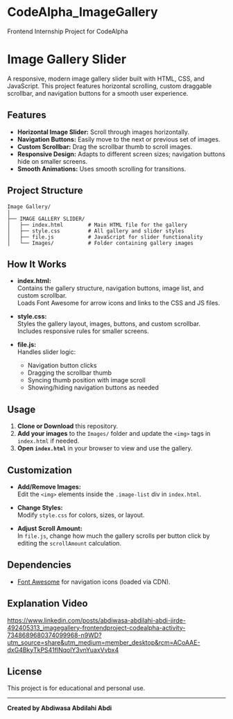 # CodeAlpha_ImageGallery
Frontend Internship Project for CodeAlpha
# Image Gallery Slider

A responsive, modern image gallery slider built with HTML, CSS, and JavaScript. This project features horizontal scrolling, custom draggable scrollbar, and navigation buttons for a smooth user experience.

## Features

- **Horizontal Image Slider:** Scroll through images horizontally.
- **Navigation Buttons:** Easily move to the next or previous set of images.
- **Custom Scrollbar:** Drag the scrollbar thumb to scroll images.
- **Responsive Design:** Adapts to different screen sizes; navigation buttons hide on smaller screens.
- **Smooth Animations:** Uses smooth scrolling for transitions.

## Project Structure

```
Image Gallery/
│
├── IMAGE GALLERY SLIDER/
│   ├── index.html        # Main HTML file for the gallery
│   ├── style.css         # All gallery and slider styles
│   ├── file.js           # JavaScript for slider functionality
│   └── Images/           # Folder containing gallery images
```

## How It Works

- **index.html:**  
  Contains the gallery structure, navigation buttons, image list, and custom scrollbar.  
  Loads Font Awesome for arrow icons and links to the CSS and JS files.

- **style.css:**  
  Styles the gallery layout, images, buttons, and custom scrollbar.  
  Includes responsive rules for smaller screens.

- **file.js:**  
  Handles slider logic:  
  - Navigation button clicks  
  - Dragging the scrollbar thumb  
  - Syncing thumb position with image scroll  
  - Showing/hiding navigation buttons as needed

## Usage

1. **Clone or Download** this repository.
2. **Add your images** to the `Images/` folder and update the `<img>` tags in `index.html` if needed.
3. **Open `index.html`** in your browser to view and use the gallery.

## Customization

- **Add/Remove Images:**  
  Edit the `<img>` elements inside the `.image-list` div in `index.html`.

- **Change Styles:**  
  Modify `style.css` for colors, sizes, or layout.

- **Adjust Scroll Amount:**  
  In `file.js`, change how much the gallery scrolls per button click by editing the `scrollAmount` calculation.

## Dependencies

- [Font Awesome](https://fontawesome.com/) for navigation icons (loaded via CDN).

## Explanation Video
https://www.linkedin.com/posts/abdiwasa-abdilahi-abdi-jirde-492405313_imagegallery-frontendproject-codealpha-activity-7348689680374099968-n9WD?utm_source=share&utm_medium=member_desktop&rcm=ACoAAE-dxG4BkyTkPS41flNqolY3vnYuaxVvbx4

## License

This project is for educational and personal use.

---

**Created by Abdiwasa Abdilahi Abdi**

